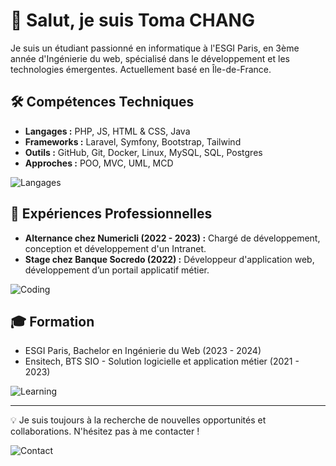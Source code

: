 # 👋 Salut, je suis Toma CHANG

Je suis un étudiant passionné en informatique à l'ESGI Paris, en 3ème année d'Ingénierie du web, spécialisé dans le développement et les technologies émergentes. Actuellement basé en Île-de-France.

## 🛠️ Compétences Techniques

- **Langages :** PHP, JS, HTML & CSS, Java
- **Frameworks :** Laravel, Symfony, Bootstrap, Tailwind
- **Outils :** GitHub, Git, Docker, Linux, MySQL, SQL, Postgres
- **Approches :** POO, MVC, UML, MCD

![Langages](https://media.giphy.com/media/26Fxy3Iz1ari8oytO/giphy.gif)

## 💼 Expériences Professionnelles

- **Alternance chez Numericli (2022 - 2023) :** Chargé de développement, conception et développement d'un Intranet.
- **Stage chez Banque Socredo (2022) :** Développeur d'application web, développement d’un portail applicatif métier.

![Coding](https://media.giphy.com/media/13HgwGsXF0aiGY/giphy.gif)

## 🎓 Formation

- ESGI Paris, Bachelor en Ingénierie du Web (2023 - 2024)
- Ensitech, BTS SIO - Solution logicielle et application métier (2021 - 2023)

![Learning](https://media.giphy.com/media/Z9WQLSrsQKH3u/giphy.gif)

---

💡 Je suis toujours à la recherche de nouvelles opportunités et collaborations. N'hésitez pas à me contacter !

![Contact](https://media.giphy.com/media/l46CixEJ9mB7YDc9y/giphy.gif)
